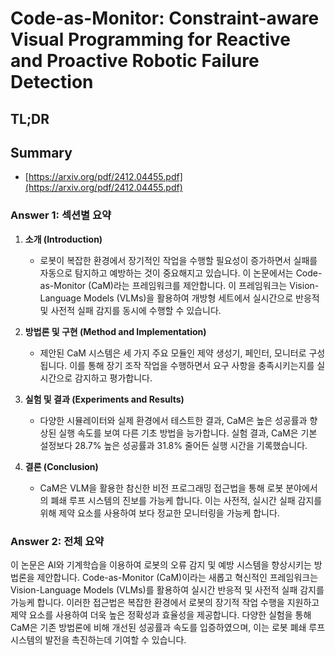 # Code-as-Monitor: Constraint-aware Visual Programming for Reactive and Proactive Robotic Failure Detection
## TL;DR
## Summary
- [https://arxiv.org/pdf/2412.04455.pdf](https://arxiv.org/pdf/2412.04455.pdf)

### Answer 1: 섹션별 요약

1. **소개 (Introduction)**
   - 로봇이 복잡한 환경에서 장기적인 작업을 수행할 필요성이 증가하면서 실패를 자동으로 탐지하고 예방하는 것이 중요해지고 있습니다. 이 논문에서는 Code-as-Monitor (CaM)라는 프레임워크를 제안합니다. 이 프레임워크는 Vision-Language Models (VLMs)을 활용하여 개방형 세트에서 실시간으로 반응적 및 사전적 실패 감지를 동시에 수행할 수 있습니다.

2. **방법론 및 구현 (Method and Implementation)**
   - 제안된 CaM 시스템은 세 가지 주요 모듈인 제약 생성기, 페인터, 모니터로 구성됩니다. 이를 통해 장기 조작 작업을 수행하면서 요구 사항을 충족시키는지를 실시간으로 감지하고 평가합니다. 

3. **실험 및 결과 (Experiments and Results)**
   - 다양한 시뮬레이터와 실제 환경에서 테스트한 결과, CaM은 높은 성공률과 향상된 실행 속도를 보여 다른 기초 방법을 능가합니다. 실험 결과, CaM은 기본 설정보다 28.7% 높은 성공률과 31.8% 줄어든 실행 시간을 기록했습니다.

4. **결론 (Conclusion)**
   - CaM은 VLM을 활용한 참신한 비전 프로그래밍 접근법을 통해 로봇 분야에서의 폐쇄 루프 시스템의 진보를 가능케 합니다. 이는 사전적, 실시간 실패 감지를 위해 제약 요소를 사용하여 보다 정교한 모니터링을 가능케 합니다.

### Answer 2: 전체 요약

이 논문은 AI와 기계학습을 이용하여 로봇의 오류 감지 및 예방 시스템을 향상시키는 방법론을 제안합니다. Code-as-Monitor (CaM)이라는 새롭고 혁신적인 프레임워크는 Vision-Language Models (VLMs)를 활용하여 실시간 반응적 및 사전적 실패 감지를 가능케 합니다. 이러한 접근법은 복잡한 환경에서 로봇의 장기적 작업 수행을 지원하고 제약 요소를 사용하여 더욱 높은 정확성과 효율성을 제공합니다. 다양한 실험을 통해 CaM은 기존 방법론에 비해 개선된 성공률과 속도를 입증하였으며, 이는 로봇 폐쇄 루프 시스템의 발전을 촉진하는데 기여할 수 있습니다.